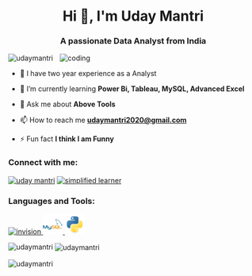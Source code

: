 <h1 align="center">Hi 👋, I'm Uday Mantri</h1>
<h3 align="center">A passionate Data Analyst from India</h3>
<img align="right" alt="coding" width="400" src="https://user-images.githubusercontent.com/55389276/140866485-8fb1c876-9a8f-4d6a-98dc-08c4981eaf70.gif">

<p align="left"> <img src="https://komarev.com/ghpvc/?username=udaymantri&label=Profile%20views&color=0e75b6&style=flat" alt="udaymantri" /> </p>

- 🔭 I have two year experience as a Analyst

- 🌱 I’m currently learning **Power Bi, Tableau, MySQL, Advanced Excel**

- 💬 Ask me about **Above Tools**

- 📫 How to reach me **udaymantri2020@gmail.com**

- ⚡ Fun fact **I think I am Funny**

<h3 align="left">Connect with me:</h3>
<p align="left">
<a href="https://linkedin.com/in/uday mantri" target="blank"><img align="center" src="https://raw.githubusercontent.com/rahuldkjain/github-profile-readme-generator/master/src/images/icons/Social/linked-in-alt.svg" alt="uday mantri" height="30" width="40" /></a>
<a href="https://instagram.com/simplified learner" target="blank"><img align="center" src="https://raw.githubusercontent.com/rahuldkjain/github-profile-readme-generator/master/src/images/icons/Social/instagram.svg" alt="simplified learner" height="30" width="40" /></a>
</p>

<h3 align="left">Languages and Tools:</h3>
<p align="left"> <a href="https://www.invisionapp.com/" target="_blank" rel="noreferrer"> <img src="https://www.vectorlogo.zone/logos/invisionapp/invisionapp-icon.svg" alt="invision" width="40" height="40"/> </a> <a href="https://www.mysql.com/" target="_blank" rel="noreferrer"> <img src="https://raw.githubusercontent.com/devicons/devicon/master/icons/mysql/mysql-original-wordmark.svg" alt="mysql" width="40" height="40"/> </a> <a href="https://www.python.org" target="_blank" rel="noreferrer"> <img src="https://raw.githubusercontent.com/devicons/devicon/master/icons/python/python-original.svg" alt="python" width="40" height="40"/> </a> </p>

<p><img align="left" src="https://github-readme-stats.vercel.app/api/top-langs?username=udaymantri&show_icons=true&locale=en&layout=compact" alt="udaymantri" /></p>

<p>&nbsp;<img align="center" src="https://github-readme-stats.vercel.app/api?username=udaymantri&show_icons=true&locale=en" alt="udaymantri" /></p>

<p><img align="center" src="https://github-readme-streak-stats.herokuapp.com/?user=udaymantri&" alt="udaymantri" /></p>
